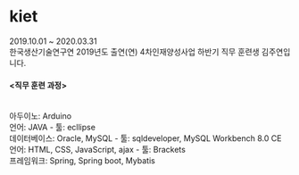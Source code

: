 # kiet
2019.10.01 ~ 2020.03.31 <br>
한국생산기술연구연 2019년도 출연(연) 4차인재양성사업 하반기 직무 훈련생 김주연입니다.<br>

<h4> <직무 훈련 과정> </h4> <br>
아두이노: Arduino <br>
언어: JAVA - 툴: ecllipse <br>
데이터베이스: Oracle, MySQL - 툴: sqldeveloper, MySQL Workbench 8.0 CE <br>
언어: HTML, CSS, JavaScript, ajax - 툴: Brackets <br>
프레임워크: Spring, Spring boot, Mybatis <br>



